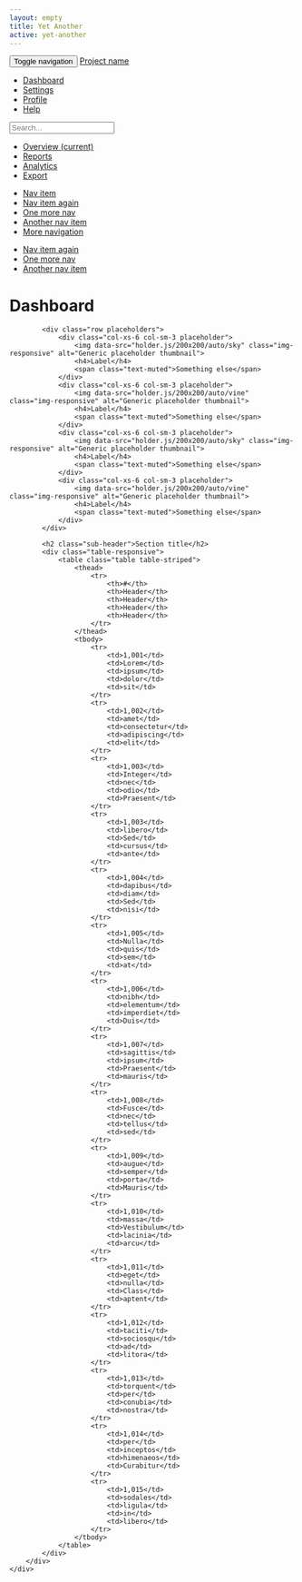 ```yaml
---
layout: empty
title: Yet Another
active: yet-another
---
```

<nav class="navbar navbar-inverse navbar-fixed-top">
	<div class="container-fluid">
		<div class="navbar-header">
			<button type="button" class="navbar-toggle collapsed" data-toggle="collapse" data-target="#navbar" aria-expanded="false" aria-controls="navbar">
				<span class="sr-only">Toggle navigation</span>
				<span class="icon-bar"></span>
				<span class="icon-bar"></span>
				<span class="icon-bar"></span>
			</button>
			<a class="navbar-brand" href="#">Project name</a>
		</div>
		<div id="navbar" class="navbar-collapse collapse">
			<ul class="nav navbar-nav navbar-right">
				<li><a href="#">Dashboard</a></li>
				<li><a href="#">Settings</a></li>
				<li><a href="#">Profile</a></li>
				<li><a href="#">Help</a></li>
			</ul>
			<form class="navbar-form navbar-right">
				<input type="text" class="form-control" placeholder="Search...">
			</form>
		</div>
	</div>
</nav>

<div class="container-fluid">
	<div class="row">
		<div class="col-sm-3 col-md-2 sidebar">
			<ul class="nav nav-sidebar">
				<li class="active"><a href="#">Overview <span class="sr-only">(current)</span></a></li>
				<li><a href="#">Reports</a></li>
				<li><a href="#">Analytics</a></li>
				<li><a href="#">Export</a></li>
			</ul>
			<ul class="nav nav-sidebar">
				<li><a href="">Nav item</a></li>
				<li><a href="">Nav item again</a></li>
				<li><a href="">One more nav</a></li>
				<li><a href="">Another nav item</a></li>
				<li><a href="">More navigation</a></li>
			</ul>
			<ul class="nav nav-sidebar">
				<li><a href="">Nav item again</a></li>
				<li><a href="">One more nav</a></li>
				<li><a href="">Another nav item</a></li>
			</ul>
		</div>
		<div class="col-sm-9 col-sm-offset-3 col-md-10 col-md-offset-2 main">
			<h1 class="page-header">Dashboard</h1>

			<div class="row placeholders">
				<div class="col-xs-6 col-sm-3 placeholder">
					<img data-src="holder.js/200x200/auto/sky" class="img-responsive" alt="Generic placeholder thumbnail">
					<h4>Label</h4>
					<span class="text-muted">Something else</span>
				</div>
				<div class="col-xs-6 col-sm-3 placeholder">
					<img data-src="holder.js/200x200/auto/vine" class="img-responsive" alt="Generic placeholder thumbnail">
					<h4>Label</h4>
					<span class="text-muted">Something else</span>
				</div>
				<div class="col-xs-6 col-sm-3 placeholder">
					<img data-src="holder.js/200x200/auto/sky" class="img-responsive" alt="Generic placeholder thumbnail">
					<h4>Label</h4>
					<span class="text-muted">Something else</span>
				</div>
				<div class="col-xs-6 col-sm-3 placeholder">
					<img data-src="holder.js/200x200/auto/vine" class="img-responsive" alt="Generic placeholder thumbnail">
					<h4>Label</h4>
					<span class="text-muted">Something else</span>
				</div>
			</div>

			<h2 class="sub-header">Section title</h2>
			<div class="table-responsive">
				<table class="table table-striped">
					<thead>
						<tr>
							<th>#</th>
							<th>Header</th>
							<th>Header</th>
							<th>Header</th>
							<th>Header</th>
						</tr>
					</thead>
					<tbody>
						<tr>
							<td>1,001</td>
							<td>Lorem</td>
							<td>ipsum</td>
							<td>dolor</td>
							<td>sit</td>
						</tr>
						<tr>
							<td>1,002</td>
							<td>amet</td>
							<td>consectetur</td>
							<td>adipiscing</td>
							<td>elit</td>
						</tr>
						<tr>
							<td>1,003</td>
							<td>Integer</td>
							<td>nec</td>
							<td>odio</td>
							<td>Praesent</td>
						</tr>
						<tr>
							<td>1,003</td>
							<td>libero</td>
							<td>Sed</td>
							<td>cursus</td>
							<td>ante</td>
						</tr>
						<tr>
							<td>1,004</td>
							<td>dapibus</td>
							<td>diam</td>
							<td>Sed</td>
							<td>nisi</td>
						</tr>
						<tr>
							<td>1,005</td>
							<td>Nulla</td>
							<td>quis</td>
							<td>sem</td>
							<td>at</td>
						</tr>
						<tr>
							<td>1,006</td>
							<td>nibh</td>
							<td>elementum</td>
							<td>imperdiet</td>
							<td>Duis</td>
						</tr>
						<tr>
							<td>1,007</td>
							<td>sagittis</td>
							<td>ipsum</td>
							<td>Praesent</td>
							<td>mauris</td>
						</tr>
						<tr>
							<td>1,008</td>
							<td>Fusce</td>
							<td>nec</td>
							<td>tellus</td>
							<td>sed</td>
						</tr>
						<tr>
							<td>1,009</td>
							<td>augue</td>
							<td>semper</td>
							<td>porta</td>
							<td>Mauris</td>
						</tr>
						<tr>
							<td>1,010</td>
							<td>massa</td>
							<td>Vestibulum</td>
							<td>lacinia</td>
							<td>arcu</td>
						</tr>
						<tr>
							<td>1,011</td>
							<td>eget</td>
							<td>nulla</td>
							<td>Class</td>
							<td>aptent</td>
						</tr>
						<tr>
							<td>1,012</td>
							<td>taciti</td>
							<td>sociosqu</td>
							<td>ad</td>
							<td>litora</td>
						</tr>
						<tr>
							<td>1,013</td>
							<td>torquent</td>
							<td>per</td>
							<td>conubia</td>
							<td>nostra</td>
						</tr>
						<tr>
							<td>1,014</td>
							<td>per</td>
							<td>inceptos</td>
							<td>himenaeos</td>
							<td>Curabitur</td>
						</tr>
						<tr>
							<td>1,015</td>
							<td>sodales</td>
							<td>ligula</td>
							<td>in</td>
							<td>libero</td>
						</tr>
					</tbody>
				</table>
			</div>
		</div>
	</div>
</div>